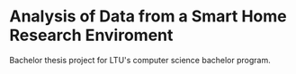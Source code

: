 # Analysis of Data from a Smart Home Research Enviroment
Bachelor thesis project for LTU's computer science bachelor program.
